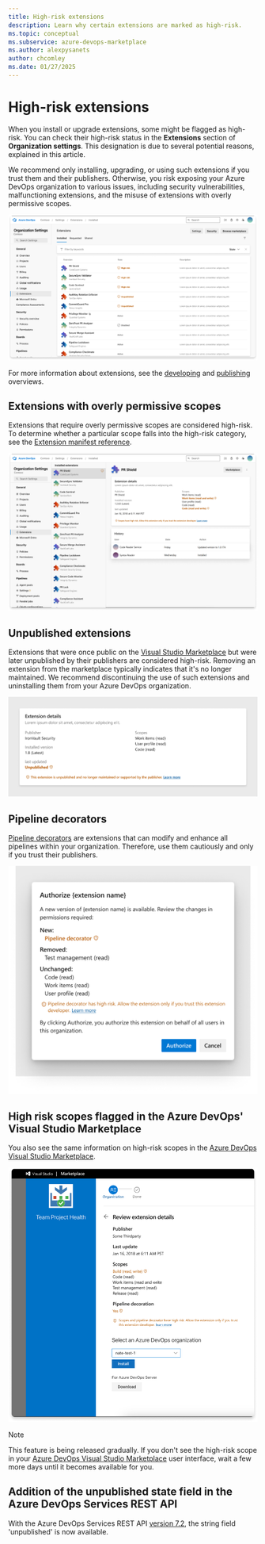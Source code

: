 ```yaml
---
title: High-risk extensions
description: Learn why certain extensions are marked as high-risk.
ms.topic: conceptual
ms.subservice: azure-devops-marketplace
ms.author: alexpysanets
author: chcomley
ms.date: 01/27/2025
---
```


# High-risk extensions

When you install or upgrade extensions, some might be flagged as high-risk. You can check their high-risk status in the **Extensions** section of **Organization settings**. This designation is due to several potential reasons, explained in this article. 

We recommend only installing, upgrading, or using such extensions if you trust them and their publishers. Otherwise, you risk exposing your Azure DevOps organization to various issues, including security vulnerabilities, malfunctioning extensions, and the misuse of extensions with overly permissive scopes.

![Screenshot showing high-risk extensions in Organization settings.](media/high-risk-extensions/High-Risk-Extensions-General-List.png)  
  
For more information about extensions, see the [developing](../extend/overview.md) and [publishing](../extend/publish/overview.md) overviews.

## Extensions with overly permissive scopes

Extensions that require overly permissive scopes are considered high-risk. To determine whether a particular scope falls into the high-risk category, see the [Extension manifest reference](../extend/develop/manifest.md).

![Screenshot showing high-risk extension details.](media/high-risk-extensions/High-Risk-Extensions-Risky-Scope-Details.png)

## Unpublished extensions

Extensions that were once public on the [Visual Studio Marketplace](https://marketplace.visualstudio.com/) but were later unpublished by their publishers are considered high-risk. Removing an extension from the marketplace typically indicates that it's no longer maintained. We recommend discontinuing the use of such extensions and uninstalling them from your Azure DevOps organization.

![Screenshot showing high-risk extension details with unpublished status.](media/high-risk-extensions/High-Risk-Extensions-Unpublished-Details-focus.png)

## Pipeline decorators

[Pipeline decorators](../extend/develop/add-pipeline-decorator.md) are extensions that can modify and enhance all pipelines within your organization. Therefore, use them cautiously and only if you trust their publishers.

![Screenshot showing authorization screen for newly added scopes with pipeline decorator included.](media/high-risk-extensions/High-Risk-Extensions-Pipeline-Decorator-Authorization.png)

## High risk scopes flagged in the Azure DevOps' Visual Studio Marketplace

You also see the same information on high-risk scopes in the [Azure DevOps Visual Studio Marketplace](https://marketplace.visualstudio.com/azuredevops).

![Screenshot showing Azure DevOps' Visual Studio Marketplace acquisition screen for a high risk extension.](media/high-risk-extensions/High-Risk-Extensions-Pipeline-Decorator-Acquisition.png)

> [!NOTE]
> This feature is being released gradually. If you don't see the high-risk scope in your [Azure DevOps Visual Studio Marketplace](https://marketplace.visualstudio.com/azuredevops) user interface, wait a few more days until it becomes available for you.

## Addition of the unpublished state field in the Azure DevOps Services REST API

With the Azure DevOps Services REST API [version 7.2](/rest/api/azure/devops/extensionmanagement/installed-extensions/list?view=azure-devops-rest-7.2&amp%3Btabs=HTTP&tabs=HTTP&preserve-view=true), the string field 'unpublished' is now available.
